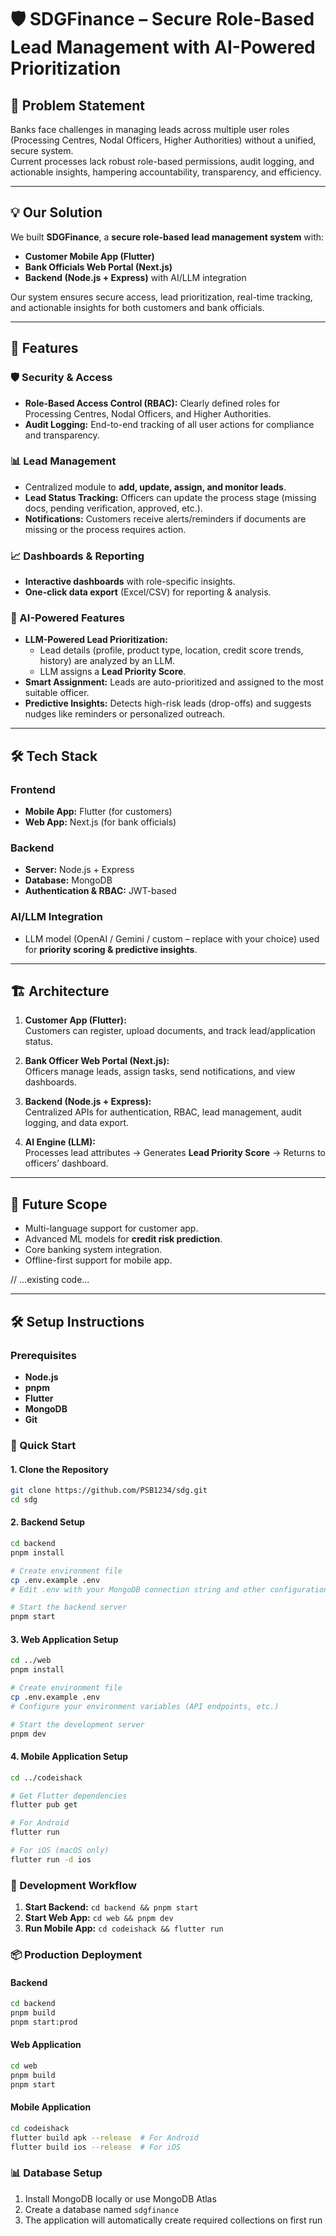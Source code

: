 # 🛡️ SDGFinance – Secure Role-Based Lead Management with AI-Powered Prioritization

## 🚀 Problem Statement
Banks face challenges in managing leads across multiple user roles (Processing Centres, Nodal Officers, Higher Authorities) without a unified, secure system.  
Current processes lack robust role-based permissions, audit logging, and actionable insights, hampering accountability, transparency, and efficiency.  

---

## 💡 Our Solution
We built **SDGFinance**, a **secure role-based lead management system** with:
- **Customer Mobile App (Flutter)**  
- **Bank Officials Web Portal (Next.js)**  
- **Backend (Node.js + Express)** with AI/LLM integration  

Our system ensures secure access, lead prioritization, real-time tracking, and actionable insights for both customers and bank officials.  

---

## 🔑 Features

### 🛡️ Security & Access
- **Role-Based Access Control (RBAC):** Clearly defined roles for Processing Centres, Nodal Officers, and Higher Authorities.  
- **Audit Logging:** End-to-end tracking of all user actions for compliance and transparency.  

### 📊 Lead Management
- Centralized module to **add, update, assign, and monitor leads**.  
- **Lead Status Tracking:** Officers can update the process stage (missing docs, pending verification, approved, etc.).  
- **Notifications:** Customers receive alerts/reminders if documents are missing or the process requires action.  

### 📈 Dashboards & Reporting
- **Interactive dashboards** with role-specific insights.  
- **One-click data export** (Excel/CSV) for reporting & analysis.  

### 🤖 AI-Powered Features
- **LLM-Powered Lead Prioritization:**  
  - Lead details (profile, product type, location, credit score trends, history) are analyzed by an LLM.  
  - LLM assigns a **Lead Priority Score**.  
- **Smart Assignment:** Leads are auto-prioritized and assigned to the most suitable officer.  
- **Predictive Insights:** Detects high-risk leads (drop-offs) and suggests nudges like reminders or personalized outreach.  

---

## 🛠️ Tech Stack

### Frontend
- **Mobile App:** Flutter (for customers)  
- **Web App:** Next.js (for bank officials)  

### Backend
- **Server:** Node.js + Express  
- **Database:** MongoDB
- **Authentication & RBAC:** JWT-based  

### AI/LLM Integration
- LLM model (OpenAI / Gemini / custom – replace with your choice) used for **priority scoring & predictive insights**.  

---

## 🏗️ Architecture

1. **Customer App (Flutter):**  
   Customers can register, upload documents, and track lead/application status.  

2. **Bank Officer Web Portal (Next.js):**  
   Officers manage leads, assign tasks, send notifications, and view dashboards.  

3. **Backend (Node.js + Express):**  
   Centralized APIs for authentication, RBAC, lead management, audit logging, and data export.  

4. **AI Engine (LLM):**  
   Processes lead attributes → Generates **Lead Priority Score** → Returns to officers’ dashboard.  

---

## 🔮 Future Scope
- Multi-language support for customer app.  
- Advanced ML models for **credit risk prediction**.  
- Core banking system integration.  
- Offline-first support for mobile app.  

// ...existing code...

---

## 🛠️ Setup Instructions

### Prerequisites
- **Node.js** 
- **pnpm** 
- **Flutter** 
- **MongoDB** 
- **Git**

### 🚀 Quick Start

#### 1. Clone the Repository
```bash
git clone https://github.com/PSB1234/sdg.git
cd sdg
```

#### 2. Backend Setup
```bash
cd backend
pnpm install

# Create environment file
cp .env.example .env
# Edit .env with your MongoDB connection string and other configurations

# Start the backend server
pnpm start
```

#### 3. Web Application Setup
```bash
cd ../web
pnpm install

# Create environment file
cp .env.example .env
# Configure your environment variables (API endpoints, etc.)

# Start the development server
pnpm dev
```

#### 4. Mobile Application Setup
```bash
cd ../codeishack

# Get Flutter dependencies
flutter pub get

# For Android
flutter run

# For iOS (macOS only)
flutter run -d ios
```

### 🔧 Development Workflow

1. **Start Backend:** `cd backend && pnpm start`
2. **Start Web App:** `cd web && pnpm dev`
3. **Run Mobile App:** `cd codeishack && flutter run`

### 📦 Production Deployment

#### Backend
```bash
cd backend
pnpm build
pnpm start:prod
```

#### Web Application
```bash
cd web
pnpm build
pnpm start
```

#### Mobile Application
```bash
cd codeishack
flutter build apk --release  # For Android
flutter build ios --release  # For iOS
```
### 📊 Database Setup
1. Install MongoDB locally or use MongoDB Atlas
2. Create a database named `sdgfinance`
3. The application will automatically create required collections on first run

